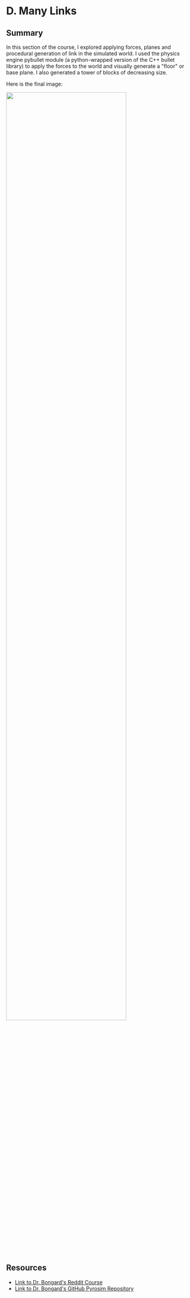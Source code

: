 # D. Many Links
 
## Summary
In this section of the course, I explored applying forces, planes and procedural generation of link in the simulated world. I used the physics engine pybullet module (a python-wrapped version of the C++ bullet library) to apply the forces to the world and visually generate a "floor" or base plane. I also generated a tower of blocks of decreasing size.

Here is the final image:

<img src="https://i.imgur.com/ghsDFSb.png" width=80% height=80%/>

## Resources
- [Link to Dr. Bongard's Reddit Course](https://www.reddit.com/r/ludobots/wiki/manylinks/)
- [Link to Dr. Bongard's GitHub Pyrosim Repository](https://github.com/jbongard/pyrosim.git)
